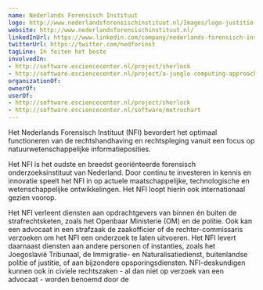 ```yaml
---
name: Nederlands Forensisch Instituut
logo: http://www.nederlandsforensischinstituut.nl/Images/logo-justitie-NFI.gif
website: http://www.nederlandsforensischinstituut.nl/
linkedInUrl: https://www.linkedin.com/company/nederlands-forensisch-instituut
twitterUrl: https://twitter.com/nedforinst
tagLine: In feiten het beste
involvedIn:
- http://software.esciencecenter.nl/project/sherlock
- http://software.esciencecenter.nl/project/a-jungle-computing-approach-to-large-scale-online-forensic-analysis
organizationOf:
ownerOf:
userOf:
- http://software.esciencecenter.nl/project/sherlock
- http://software.esciencecenter.nl/software/metrochart
---
```

Het Nederlands Forensisch Instituut (NFI) bevordert het optimaal functioneren van de rechtshandhaving en rechtspleging vanuit een focus op natuurwetenschappelijke informatieposities.

Het NFI is het oudste en breedst georiënteerde forensisch onderzoeksinstituut van Nederland. Door continu te investeren in kennis en innovatie speelt het NFI in op actuele maatschappelijke, technologische en wetenschappelijke ontwikkelingen. Het NFI loopt hierin ook internationaal gezien voorop.

Het NFI verleent diensten aan opdrachtgevers van binnen én buiten de strafrechtsketen, zoals het Openbaar Ministerie (OM) en de politie. Ook kan een advocaat in een strafzaak de zaakofficier of de rechter-commissaris verzoeken om het NFI een onderzoek te laten uitvoeren. Het NFI levert daarnaast diensten aan andere personen of instanties, zoals het Joegoslavië Tribunaal, de Immigratie- en Naturalisatiedienst, buitenlandse politie of justitie, of aan bijzondere opsporingsdiensten. NFI-deskundigen kunnen ook in civiele rechtszaken - al dan niet op verzoek van een advocaat - worden benoemd door de
